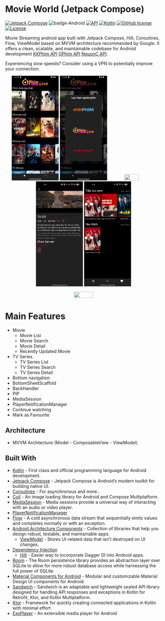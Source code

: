 # Movie World (Jetpack Compose) 
[![Jetpack Compose](https://img.shields.io/badge/Jetpack%20Compose-%230075FF.svg)](https://developer.android.com/jetpack/compose)
![badge-Android](https://img.shields.io/badge/Platform-Android-brightgreen)
[![API](https://img.shields.io/badge/API-28%2B-brightgreen.svg?style=flat)](https://android-arsenal.com/api?level=28)
[![Kotlin](https://img.shields.io/badge/Kotlin-2.0.0-blue.svg?style=flat&logo=kotlin)](https://kotlinlang.org)
[![GitHub license](https://img.shields.io/badge/license-Apache%20License%202.0-blue.svg?style=flat)](https://www.apache.org/licenses/LICENSE-2.0)
<a href="https://github.com/ecmm"><img alt="License" src="https://img.shields.io/static/v1?label=GitHub&message=ecmm&color=C51162"/></a>

Movie Streaming android app built with Jetpack Compose, Hilt, Coroutines, Flow, ViewModel based on MVVM architecture recommended by Google. It offers a clean, scalable, and maintainable codebase for Android development [KKPhim API](https://kkphim.com/) [OPhim API](https://ophim17.cc/) [NguonC API](https://phim.nguonc.com/). </br>
<p>Experiencing slow speeds? Consider using a VPN to potentially improve your connection.</p>


<p align="center">
  <img width="30%" height="50%" src="https://github.com/emcuongmatma/MovieApp/blob/main/screenshots/Screenshot_20250326_074230.png" />
 <img width="30%" height="50%" src="https://github.com/emcuongmatma/MovieApp/blob/main/screenshots/Screenshot_20250326_074318.png" />
  <img width="30%" height="50%" src="https://github.com/emcuongmatma/MovieApp/blob/main/screenshots/Screenshot_20250326_074353.png" />
  <img width="30%" height="50%" src="https://github.com/emcuongmatma/MovieApp/blob/main/screenshots/Screenshot_20250530-092938.jpg" />
  <img width="30%" height="50%" src="https://github.com/emcuongmatma/MovieApp/blob/main/screenshots/Screenshot_2025-05-04-161047.jpg" />
</p>

<p align="center" width="100%">
   <img width="35%" height="50%" src="movie_world.gif" />
 </p>

# Main Features
- Movie
  - Movie List  
  - Movie Search
  - Movie Detail
  - Recently Updated Movie
- TV Series
  - TV Series List
  - TV Series Search
  - TV Series Detail
- Bottom navigation
- BottomSheetScaffold
- BackHandler
- PIP
- MediaSession
- PlayerNotificationManager
- Continue watching 
- Mark as Favourite
<!-- - Network connection state with SnackBar -->
## Architecture 
  - MVVM Architecture (Model - ComposableView - ViewModel)
## Built With 
- [Kotlin](https://kotlinlang.org/) - First class and official programming language for Android development.
- [Jetpack Compose](https://developer.android.com/jetpack/compose) - Jetpack Compose is Android’s modern toolkit for building native UI.
- [Coroutines](https://kotlinlang.org/docs/reference/coroutines-overview.html) - For asynchronous and more..
- [Coil](https://coil-kt.github.io/coil/) - An image loading library for Android and Compose Multiplatform.
- [MediaSession](https://developer.android.com/media/media3/session/control-playback) - Media sessions provide a universal way of interacting with an audio or video player.
- [PlayerNotificationManager](https://developer.android.com/reference/kotlin/androidx/media3/ui/PlayerNotificationManager)
- [Flow](https://kotlin.github.io/kotlinx.coroutines/kotlinx-coroutines-core/kotlinx.coroutines.flow/-flow/) - A cold asynchronous data stream that sequentially emits values and completes normally or with an exception.
- [Android Architecture Components](https://developer.android.com/topic/libraries/architecture) - Collection of libraries that help you design robust, testable, and maintainable apps.
  - [ViewModel](https://developer.android.com/topic/libraries/architecture/viewmodel) - Stores UI-related data that isn't destroyed on UI changes.
- [Dependency Injection](https://developer.android.com/training/dependency-injection)
  - [Hilt](https://dagger.dev/hilt) - Easier way to incorporate Dagger DI into Android apps.
- [Room](https://developer.android.com/jetpack/androidx/releases/room) - The Room persistence library provides an abstraction layer over SQLite to allow for more robust database access while harnessing the full power of SQLite.
- [Material Components for Android](https://github.com/material-components/material-components-android) - Modular and customizable Material Design UI components for Android.
- [Sandwich](https://github.com/skydoves/sandwich) - Sandwich is an adaptable and lightweight sealed API library designed for handling API responses and exceptions in Kotlin for Retrofit, Ktor, and Kotlin Multiplatform.
- [Ktor](https://github.com/ktorio/ktor) - Framework for quickly creating connected applications in Kotlin with minimal effort
- [ExoPlayer](https://github.com/google/ExoPlayer) - An extensible media player for Android


